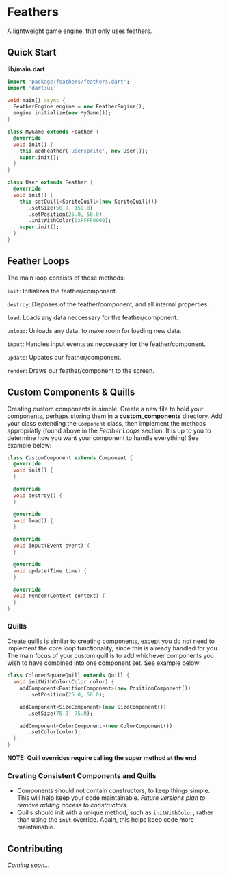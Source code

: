 # Feathers

A lightweight game engine, that only uses feathers.

## Quick Start

**lib/main.dart**
```dart
import 'package:feathers/feathers.dart';
import 'dart:ui'

void main() async {
  FeatherEngine engine = new FeatherEngine();
  engine.initialize(new MyGame());
}

class MyGame extends Feather {
  @override
  void init() {
    this.addFeather('usersprite', new User());
    super.init();
  }
}

class User extends Feather {
  @override
  void init() {
    this.setQuill<SpriteQuill>(new SpriteQuill())
      ..setSize(50.0, 150.0)
      ..setPosition(25.0, 50.0)
      ..initWithColor(0xFFFF0000);
    super.init();
  }
}
```
## Feather Loops

The main loop consists of these methods:

`init`: Initializes the feather/component.

`destroy`: Disposes of the feather/component, and all internal properties.

`load`: Loads any data neccessary for the feather/component.

`unload`: Unloads any data, to make room for loading new data.

`input`: Handles input events as neccessary for the feather/component.

`update`: Updates our feather/component.

`render`: Draws our feather/component to the screen.

## Custom Components & Quills

Creating custom components is simple.  Create a new file to hold your components, 
perhaps storing them in a **custom_components** directory. Add your class extending
the `Component` class, then implement the methods appropriatly (found above in the 
_Feather Loops_ section.   It is up to you to determine how you want your component 
to handle everything!  See example below:

```dart
class CustomComponent extends Component {
  @override
  void init() {
  }

  @override
  void destroy() {
  }

  @override
  void load() {
  }

  @override
  void input(Event event) {
  }

  @override
  void update(Time time) {
  }

  @override
  void render(Context context) {
  }
}
```

### Quills

Create quills is similar to creating components, except you do not need to implement the
core loop functionality, since this is already handled for you.  The main focus of your
custom quill is to add whichever components  you wish to have combined into one component
set.  See example below:

```dart
class ColoredSquareQuill extends Quill {
  void initWithColor(Color color) {
    addComponent<PositionComponent>(new PositionComponent())
      ..setPosition(25.0, 50.0);

    addComponent<SizeComponent>(new SizeComponent())
      ..setSize(75.0, 75.0);

    addComponent<ColorComponent>(new ColorComponent())
      ..setColor(color);
  }
}
```

**NOTE: Quill overrides require calling the super method at the end**

### Creating Consistent Components and Quills

* Components should not contain constructors, to keep things simple.  This will help keep 
your code maintainable.  _Future versions plan to remove adding access to constructors._ 
* Quills should init with a unique method, such as `initWithColor`, rather than using the
`init` override.  Again, this helps keep code more maintainable.

## Contributing

_Coming soon..._
